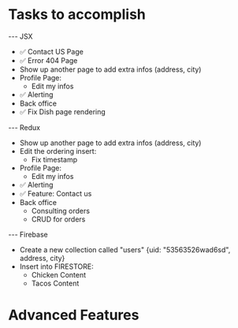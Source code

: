 # Tasks to accomplish
--- JSX
- ✅ Contact US Page
- ✅ Error 404 Page
- Show up another page to add extra infos (address, city)
- Profile Page:
    - Edit my infos
- ✅ Alerting
- Back office
- ✅ Fix Dish page rendering

--- Redux
- Show up another page to add extra infos (address, city)
- Edit the ordering insert:
    - Fix timestamp
- Profile Page:
    - Edit my infos
- ✅ Alerting
- ✅ Feature: Contact us
- Back office
    - Consulting orders
    - CRUD for orders

--- Firebase
- Create a new collection called "users" {uid: "53563526wad6sd", address, city}
- Insert into FIRESTORE:
    - Chicken Content
    - Tacos Content

# Advanced Features